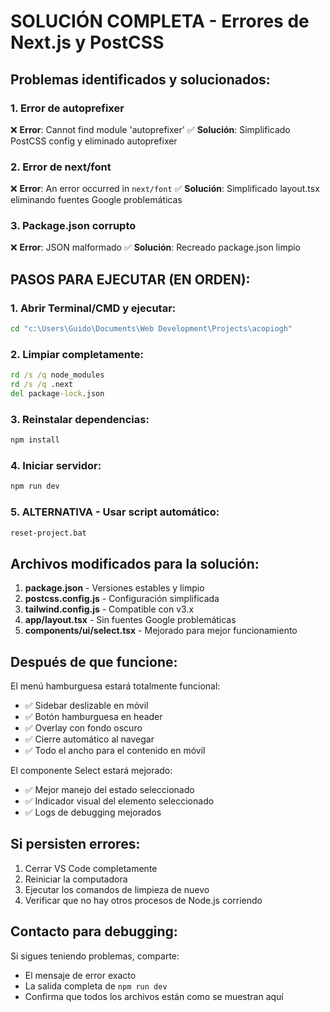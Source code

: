 # SOLUCIÓN COMPLETA - Errores de Next.js y PostCSS

## Problemas identificados y solucionados:

### 1. Error de autoprefixer
❌ **Error**: Cannot find module 'autoprefixer'
✅ **Solución**: Simplificado PostCSS config y eliminado autoprefixer

### 2. Error de next/font
❌ **Error**: An error occurred in `next/font`
✅ **Solución**: Simplificado layout.tsx eliminando fuentes Google problemáticas

### 3. Package.json corrupto
❌ **Error**: JSON malformado
✅ **Solución**: Recreado package.json limpio

## PASOS PARA EJECUTAR (EN ORDEN):

### 1. Abrir Terminal/CMD y ejecutar:
```cmd
cd "c:\Users\Guido\Documents\Web Development\Projects\acopiogh"
```

### 2. Limpiar completamente:
```cmd
rd /s /q node_modules
rd /s /q .next
del package-lock.json
```

### 3. Reinstalar dependencias:
```cmd
npm install
```

### 4. Iniciar servidor:
```cmd
npm run dev
```

### 5. ALTERNATIVA - Usar script automático:
```cmd
reset-project.bat
```

## Archivos modificados para la solución:

1. **package.json** - Versiones estables y limpio
2. **postcss.config.js** - Configuración simplificada
3. **tailwind.config.js** - Compatible con v3.x
4. **app/layout.tsx** - Sin fuentes Google problemáticas
5. **components/ui/select.tsx** - Mejorado para mejor funcionamiento

## Después de que funcione:

El menú hamburguesa estará totalmente funcional:
- ✅ Sidebar deslizable en móvil
- ✅ Botón hamburguesa en header
- ✅ Overlay con fondo oscuro
- ✅ Cierre automático al navegar
- ✅ Todo el ancho para el contenido en móvil

El componente Select estará mejorado:
- ✅ Mejor manejo del estado seleccionado
- ✅ Indicador visual del elemento seleccionado
- ✅ Logs de debugging mejorados

## Si persisten errores:

1. Cerrar VS Code completamente
2. Reiniciar la computadora
3. Ejecutar los comandos de limpieza de nuevo
4. Verificar que no hay otros procesos de Node.js corriendo

## Contacto para debugging:
Si sigues teniendo problemas, comparte:
- El mensaje de error exacto
- La salida completa de `npm run dev`
- Confirma que todos los archivos están como se muestran aquí
